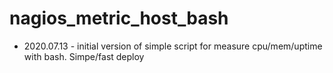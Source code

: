 # nagios_metric_host_bash
  * 2020.07.13 - initial version of simple script for measure cpu/mem/uptime with bash. Simpe/fast deploy

